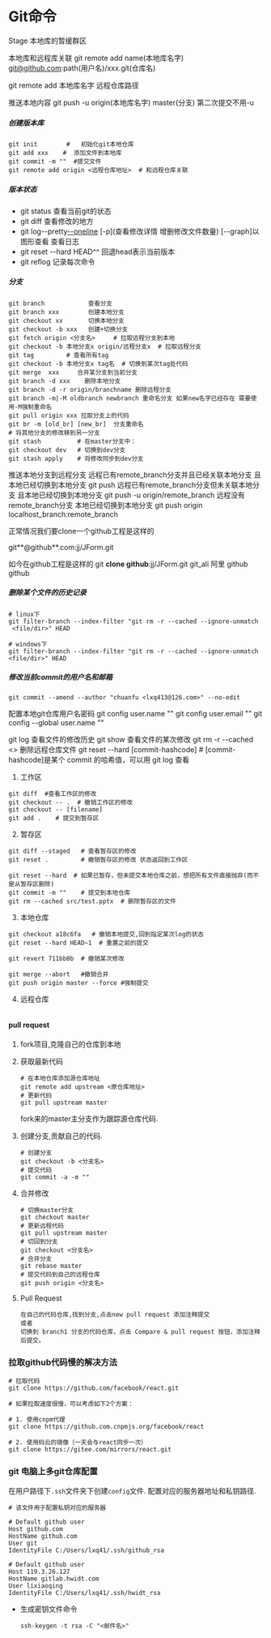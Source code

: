 # Git命令

Stage  本地库的暂缓群区

本地库和远程库关联 git remote add name(本地库名字) git@github.com:path(用户名)/xxx.git(仓库名)

git remote add 本地库名字 远程仓库路径

推送本地内容    git push -u origin(本地库名字) master(分支) 第二次提交不用-u

##### 创建版本库
```shell
git init        #   初始化git本地仓库
git add xxx    #  添加文件到本地库
git commit -m ""  #提交文件
git remote add origin <远程仓库地址>  # 和远程仓库关联
```


##### 版本状态
- git status     查看当前git的状态
- git diff       查看修改的地方
- git log--pretty[--oneline](提交信息一行输出) [-p](查看修改详情 增删修改文件数量) [--graph]以图形查看    查看日志
- git reset --hard HEAD^^  回退head表示当前版本
- git reflog        记录每次命令

##### 分支

``` shell
git branch            查看分支  
git branch xxx        创建本地分支
git checkout xx       切换本地分支
git checkout -b xxx   创建+切换分支
git fetch origin <分支名>     # 拉取远程分支到本地
git checkout -b 本地分支x origin/远程分支x  # 拉取远程分支
git tag         # 查看所有tag
git checkout -b 本地分支x tag名  # 切换到某次tag处代码
git merge  xxx     合并某分支到当前分支
git branch -d xxx    删除本地分支
git branch -d -r origin/branchname 删除远程分支
git branch -m|-M oldbranch newbranch 重命名分支 如果new名字已经存在 需要使用-M强制重命名
git pull origin xxx 拉取分支上的代码
git br -m [old_br] [new_br]  分支重命名
# 将其他分支的修改移到另一分支
git stash          # 在master分支中：
git checkout dev   # 切换到dev分支
git stash apply    # 将修改同步到dev分支
```

推送本地分支到远程分支
远程已有remote_branch分支并且已经关联本地分支 且本地已经切换到本地分支 git push
远程已有remote_branch分支但未关联本地分支 且本地已经切换到本地分支 git push -u origin/remote_branch
远程没有remote_branch分支 本地已经切换到本地分支 git push origin localhost_branch:remote_branch


正常情况我们要clone一个github工程是这样的

git**@github**.com:jj/JForm.git

如今在github工程是这样的
git **clone github**:jj/JForm.git
git_ali      阿里
github      github

 ##### 删除某个文件的历史记录

```shell
# linux下
git filter-branch --index-filter "git rm -r --cached --ignore-unmatch  <file/dir>" HEAD

# windows下
git filter-branch --index-filter "git rm -r --cached --ignore-unmatch <file/dir>" HEAD
```

##### 修改当前commit的用户名和邮箱

```
git commit --amend --author "chuanfu <lxq413@126.com>" --no-edit
```



配置本地git仓库用户名密码
git config user.name ""
git config user.email ""
git config --global user.name ""

 

git log <filename> 查看文件的修改历史
git show <commitid> <filename> 查看文件的某次修改
git rm -r --cached <> 删除远程仓库文件
git reset --hard [commit-hashcode] # [commit-hashcode]是某个 commit 的哈希值，可以用 git log 查看



1. 工作区

```shell
git diff  #查看工作区的修改
git checkout -- .  # 撤销工作区的修改
git checkout -- [filename]
git add .    # 提交到暂存区
```

2. 暂存区

```shell
git diff --staged   # 查看暂存区的修改
git reset .         # 撤销暂存区的修改 状态返回到工作区

git reset --hard  # 如果已暂存，但未提交本地仓库之前，想把所有文件直接抛弃(而不是从暂存区删除)
git commit -m ""    # 提交到本地仓库
git rm --cached src/test.pptx  # 删除暂存区的文件
```

3. 本地仓库

```shell
git checkout a18c6fa   # 撤销本地提交,回到指定某次log的状态
git reset --hard HEAD~1  # 重置之前的提交

git revert 711bb0b  # 撤销某次修改

git merge --abort   #撤销合并
git push origin master --force #强制提交
```

4. 远程仓库

```shell

```

#### pull request

1. fork项目,克隆自己的仓库到本地

2. 获取最新代码

   ```shell
   # 在本地仓库添加源仓库地址
   git remote add upstream <原仓库地址>
   # 更新代码
   git pull upstream master
   
   ```

   fork来的master主分支作为跟踪源仓库代码.

3. 创建分支,贡献自己的代码.

   ```shell
   # 创建分支
   git checkout -b <分支名>
   # 提交代码
   git commit -a -m ""
   ```

4. 合并修改

   ```shell
   # 切换master分支
   git checkout master
   # 更新远程代码
   git pull upstream master
   # 切回到分支
   git checkout <分支名>
   # 合并分支
   git rebase master
   # 提交代码到自己的远程仓库
   git push origin <分支名>
   ```

5. Pull Request

   ```
   在自己的代码仓库,找到分支,点击new pull request 添加注释提交
   或者
   切换到 branch1 分支的代码仓库，点击 Compare & pull request 按钮，添加注释后提交。
   ```

   

### 拉取github代码慢的解决方法

```shell
# 拉取代码
git clone https://github.com/facebook/react.git

# 如果拉取速度很慢，可以考虑如下2个方案：

# 1. 使用cnpm代理
git clone https://github.com.cnpmjs.org/facebook/react

# 2. 使用码云的镜像（一天会与react同步一次）
git clone https://gitee.com/mirrors/react.git
```

### git 电脑上多git仓库配置

在用户路径下`.ssh`文件夹下创建`config`文件. 配置对应的服务器地址和私钥路径.

```
# 该文件用于配置私钥对应的服务器

# Default github user
Host github.com
HostName github.com
User git
IdentityFile C:/Users/lxq41/.ssh/github_rsa

# Default github user
Host 119.3.26.127
HostName gitlab.hwidt.com
User lixiaoqing
IdentityFile C:/Users/lxq41/.ssh/hwidt_rsa
```

- 生成密钥文件命令

  ```
  ssh-keygen -t rsa -C "<邮件名>"
  ```

  